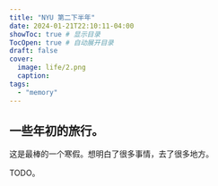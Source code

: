 ```yaml
---
title: "NYU 第二下半年"
date: 2024-01-21T22:10:11-04:00
showToc: true # 显示目录
TocOpen: true # 自动展开目录
draft: false
cover:
  image: life/2.png
  caption: 
tags:
  - "memory"
---
```


## 一些年初的旅行。

这是最棒的一个寒假。想明白了很多事情，去了很多地方。

TODO。